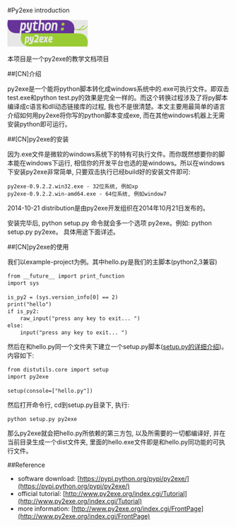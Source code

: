 #Py2exe introduction

![](py2exe_logo.png)

本项目是一个py2exe的教学文档项目

##[CN]介绍

py2exe是一个能将python脚本转化成windows系统中的.exe可执行文件。即双击test.exe和python test.py的效果是完全一样的。而这个转换过程涉及了将py脚本编译成c语言和dll动态链接库的过程, 我也不是很清楚。本文主要用最简单的语言介绍如何用py2exe将你写的python脚本变成exe, 而在其他windows机器上无需安装python即可运行。

##[CN]py2exe的安装

因为.exe文件是微软的windows系统下的特有可执行文件。而你既然想要你的脚本能在windows下运行, 相信你的开发平台也选的是windows。所以在windows下安装py2exe非常简单, 只要双击执行已经build好的安装文件即可:

	py2exe-0.9.2.2.win32.exe - 32位系统, 例如xp
	py2exe-0.9.2.2.win-amd64.exe - 64位系统, 例如window7

2014-10-21 distribution是由py2exe开发组织在2014年10月21日发布的。

安装完毕后, python setup.py 命令就会多一个选项 py2exe。例如: python setup.py py2exe。
具体用途下面详述。

##[CN]py2exe的使用

我们以example-project为例。其中hello.py是我们的主脚本(python2,3兼容)

	from __future__ import print_function
	import sys
	
	is_py2 = (sys.version_info[0] == 2)
	print("hello")
	if is_py2:
	    raw_input("press any key to exit... ")
	else:
	    input("press any key to exit... ")

然后在和hello.py同一个文件夹下建立一个setup.py脚本([setup.py的详细介绍](https://docs.python.org/2/distutils/setupscript.html))。内容如下:

	from distutils.core import setup
	import py2exe
	
	setup(console=["hello.py"])

然后打开命令行, cd到setup.py目录下, 执行:

	python setup.py py2exe

那么py2exe就会把hello.py所依赖的第三方包, 以及所需要的一切都编译好, 并在当前目录生成一个dist文件夹, 里面的hello.exe文件即是和hello.py同功能的可执行文件。

##Reference

- software download: [https://pypi.python.org/pypi/py2exe/](https://pypi.python.org/pypi/py2exe/)
- official tutorial: [http://www.py2exe.org/index.cgi/Tutorial](http://www.py2exe.org/index.cgi/Tutorial)
- more information: [http://www.py2exe.org/index.cgi/FrontPage](http://www.py2exe.org/index.cgi/FrontPage)
	